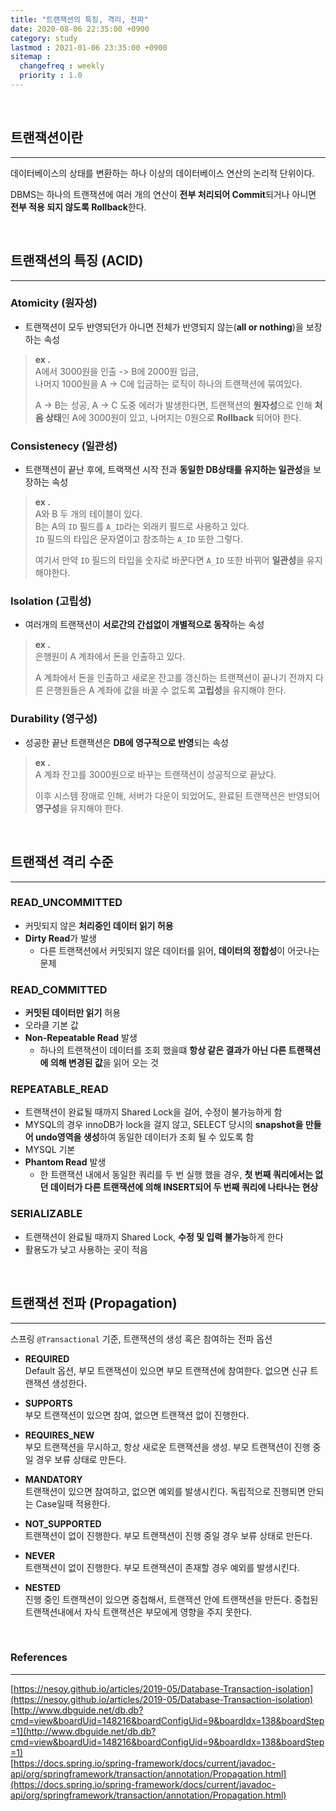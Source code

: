 ```yaml
---
title: "트랜잭션의 특징, 격리, 전파"
date: 2020-08-06 22:35:00 +0900
category: study
lastmod : 2021-01-06 23:35:00 +0900
sitemap :
  changefreq : weekly
  priority : 1.0
---
```


<br>

## 트랜잭션이란

---

데이터베이스의 상태를 변환하는 하나 이상의 데이터베이스 연산의 논리적 단위이다.  
  
DBMS는 하나의 트랜잭션에 여러 개의 연산이 **전부 처리되어 Commit**되거나 아니면 **전부 적용 되지 않도록 Rollback**한다.

<br>

## 트랜잭션의 특징 (ACID)

---

### Atomicity (원자성)

- 트랜잭션이 모두 반영되던가 아니면 전체가 반영되지 않는(**all or nothing**)을 보장하는 속성  

> **ex .**  
> A에서 3000원을 인출 -> B에 2000원 입금,  
> 나머지 1000원을 A -> C에 입금하는 로직이 하나의 트랜잭션에 묶여있다.  
>  
> A -> B는 성공, A -> C 도중 에러가 발생한다면, 트랜잭션의 **원자성**으로 인해 **처음 상태**인 A에 3000원이 있고, 나머지는 0원으로 **Rollback** 되어야 한다.

### Consistenecy (일관성)  

- 트랜잭션이 끝난 후에, 트랙잭션 시작 전과 **동일한 DB상태를 유지하는 일관성**을 보장하는 속성  

> **ex .**  
> A와 B 두 개의 테이블이 있다.  
> B는 A의 `ID` 필드를 `A_ID`라는 외래키 필드로 사용하고 있다.  
> `ID` 필드의 타입은 문자열이고 참조하는 `A_ID` 또한 그렇다.  
>  
> 여기서 만약 `ID` 필드의 타입을 숫자로 바꾼다면 `A_ID` 또한 바뀌어 **일관성**을 유지 해야한다.

### Isolation (고립성)

- 여러개의 트랜잭션이 **서로간의 간섭없이 개별적으로 동작**하는 속성

> **ex .**  
> 은행원이 A 계좌에서 돈을 인출하고 있다.  
> 
> A 계좌에서 돈을 인출하고 새로운 잔고를 갱신하는 트랜잭션이 끝나기 전까지 다른 은행원들은 A 계좌에 값을 바꿀 수 없도록 **고립성**을 유지해야 한다.

### Durability (영구성)  

- 성공한 끝난 트랜잭션은 **DB에 영구적으로 반영**되는 속성

> **ex .**  
> A 계좌 잔고를 3000원으로 바꾸는 트랜잭션이 성공적으로 끝났다.  
>  
> 이후 시스템 장애로 인해, 서버가 다운이 되었어도, 완료된 트랜잭션은 반영되어 **영구성**을 유지해야 한다.

<br>

## 트랜잭션 격리 수준

---

### READ_UNCOMMITTED

- 커밋되지 않은 **처리중인 데이터 읽기 허용**
- **Dirty Read**가 발생  
    - 다른 트랜잭션에서 커밋되지 않은 데이터를 읽어, **데이터의 정합성**이 어긋나는 문제

### READ_COMMITTED

- **커밋된 데이터만 읽기** 허용
- 오라클 기본 값
- **Non-Repeatable Read** 발생  
    - 하나의 트랜잭션이 데이터를 조회 했을떄 **항상 같은 결과가 아닌 다른 트랜잭션에 의해 변경된 값**을 읽어 오는 것

### REPEATABLE_READ

- 트랜잭션이 완료될 때까지 Shared Lock을 걸어, 수정이 불가능하게 함
- MYSQL의 경우 innoDB가 lock을 걸지 않고, SELECT 당시의 **snapshot을 만들어 undo영역을 생성**하여 동일한 데이터가 조회 될 수 있도록 함
- MYSQL 기본
- **Phantom Read** 발생  
    -  한 트랜잭션 내에서 동일한 쿼리를 두 번 실행 했을 경우, **첫 번째 쿼리에서는 없던 데이터가 다른 트랜잭션에 의해 INSERT되어 두 번째 쿼리에 나타나는 현상**

### SERIALIZABLE

- 트랜잭션이 완료될 때까지 Shared Lock, **수정 및 입력 불가능**하게 한다
- 활용도가 낮고 사용하는 곳이 적음

<br>

## 트랜잭션 전파 (Propagation)

---

스프링 `@Transactional` 기준, 트랜잭션의 생성 혹은 참여하는 전파 옵션

- **REQUIRED**  
    Default 옵션, 부모 트랜잭션이 있으면 부모 트랜잭션에 참여한다. 없으면 신규 트랜잭션 생성한다.  

- **SUPPORTS**  
    부모 트랜잭션이 있으면 참여, 없으면 트랜잭션 없이 진행한다.  

- **REQUIRES_NEW**  
    부모 트랜잭션을 무시하고, 항상 새로운 트랜잭션을 생성. 부모 트랜잭션이 진행 중일 경우 보류 상태로 만든다.  

- **MANDATORY**  
    트랜잭션이 있으면 참여하고, 없으면 예외를 발생시킨다. 독립적으로 진행되면 안되는 Case일때 적용한다.  

- **NOT_SUPPORTED**  
    트랜잭션이 없이 진행한다. 부모 트랜잭션이 진행 중일 경우 보류 상태로 만든다.  

- **NEVER**  
    트랜잭션이 없이 진행한다. 부모 트랜잭션이 존재할 경우 예외를 발생시킨다.  

- **NESTED**  
    진행 중인 트랜잭션이 있으면 중첩해서, 트랜잭션 안에 트랜잭션을 만든다. 중첩된 트랜잭션내에서 자식 트랜잭션은 부모에게 영향을 주지 못한다.  

<br>

### References

---

[https://nesoy.github.io/articles/2019-05/Database-Transaction-isolation](https://nesoy.github.io/articles/2019-05/Database-Transaction-isolation)  
[http://www.dbguide.net/db.db?cmd=view&boardUid=148216&boardConfigUid=9&boardIdx=138&boardStep=1](http://www.dbguide.net/db.db?cmd=view&boardUid=148216&boardConfigUid=9&boardIdx=138&boardStep=1)  
[https://docs.spring.io/spring-framework/docs/current/javadoc-api/org/springframework/transaction/annotation/Propagation.html](https://docs.spring.io/spring-framework/docs/current/javadoc-api/org/springframework/transaction/annotation/Propagation.html)